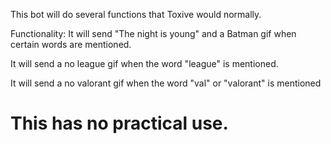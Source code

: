 This bot will do several functions that Toxive would normally.

Functionality:
It will send "The night is young" and a Batman gif when certain words are mentioned.

It will send a no league gif when the word "league" is mentioned.

It will send a no valorant gif when the word "val" or "valorant" is mentioned

# This has no practical use.
